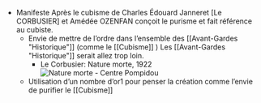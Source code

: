 - Manifeste Après le cubisme de Charles Édouard Janneret [Le CORBUSIER] et Amédée OZENFAN conçoit le purisme et fait référence au cubiste.
	- Envie de mettre de l’ordre dans l’ensemble des [[Avant-Gardes "Historique"]] (comme le [[Cubisme]] ) Les [[Avant-Gardes "Historique"]] serait allez trop loin.
		- Le Corbusier: Nature morte, 1922 ![Nature morte - Centre Pompidou](https://www.centrepompidou.fr/media/picture/0a/63/0a6315a7b966f361f6f798fe1e47b45c/thumb_large.jpg)
	- Utilisation d’un nombre d’or1  pour penser la création comme l’envie de purifier le [[Cubisme]]